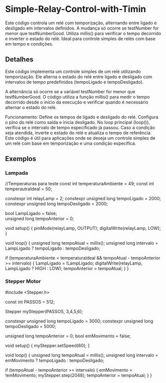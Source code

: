 # Simple-Relay-Control-with-Timin
Este código controla um relé com temporização, alternando entre ligado e desligado em intervalos definidos. A mudança só ocorre se testNumber for menor que testNumberGood. Utiliza millis() para verificar o tempo decorrido e inverter o estado do relé. Ideal para controle simples de relés com base em tempo e condições.

## Detalhes
Este código implementa um controle simples de um relé utilizando temporização. Ele alterna o estado do relé entre ligado e desligado com intervalos de tempo predefinidos (tempoLigado e tempoDesligado).

A alternância só ocorre se a variável testNumber for menor que testNumberGood. O código utiliza a função millis() para medir o tempo decorrido desde o início da execução e verificar quando é necessário alternar o estado do relé.

Funcionamento:
Define os tempos de ligado e desligado do relé.
Configura o pino do relé como saída e inicia desligado.
No loop principal (loop()), verifica se o intervalo de tempo especificado já passou.
Caso a condição seja atendida, inverte o estado do relé e atualiza o tempo de referência.
Este código é útil para aplicações onde se deseja um controle simples de um relé com base em temporização e uma condição específica.

## Exemplos
### Lampada
//Temperaturas para teste
const int temperaturaAmbiente = 49;
const int temperautraIdeal = 50;

constexpr int relayLamp = 2;
constexpr unsigned long tempoLigado = 2000;  
constexpr unsigned long tempoDesligado = 2000; 

bool LampLigado = false;  
unsigned long tempoAnterior = 0;

void setup() {
  pinMode(relayLamp, OUTPUT);
  digitalWrite(relayLamp, LOW);
}

void loop() {
  unsigned long tempoAtual = millis(); 
  unsigned long intervalo = LampLigado ? tempoLigado : tempoDesligado;

  if (temperaturaAmbiente < temperaturaIdeal && tempoAtual - tempoAnterior >= intervalo) {
    LampLigado = !LampLigado; 
    digitalWrite(relayLamp, LampLigado ? HIGH : LOW); 
    tempoAnterior = tempoAtual;
  }
}

### Stepper Motor
#include <Stepper.h>

const int PASSOS = 512;

Stepper myStepper(PASSOS, 3,4,5,6);

constexpr unsigned long tempoLigado = 3000;
constexpr unsigned long tempoDesligado = 5000;

unsigned long tempoAnterior = 0;
bool emMovimento = false;

void setup() {
  myStepper.setSpeed(60);
}

void loop() {
  unsigned long tempoAtual = millis();
  unsigned long intervalo = emMovimento ? tempoLigado : tempoDesligado;

  if (tempoAtual - tempoAnterior >= intervalo) {
      emMovimento = !emMovimento;
      myStepper.step(2048);
      tempoAnterior = tempoAtual;
  }
}
